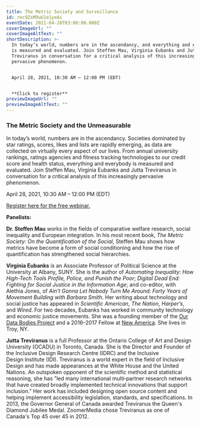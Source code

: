 ```yaml
---
title: The Metric Society and Surveillance
id: rec9ZsM9uU1e1yeAi
eventDate: 2021-04-28T03:00:00.000Z
coverImageUrl: ""
coverImageAltText: ""
shortDescription: >-
  In today’s world, numbers are in the ascendancy, and everything and everybody
  is measured and evaluated. Join Steffen Mau, Virginia Eubanks and Jutta
  Treviranus in conversation for a critical analysis of this increasingly
  pervasive phenomenon.


  April 28, 2021, 10:30 AM – 12:00 PM (EDT)


  **Click to register**
previewImageUrl: ""
previewImageAltText: ""
---
```

### The Metric Society and the Unmeasurable

In today’s world, numbers are in the ascendancy. Societies dominated by star ratings, scores, likes and lists are rapidly emerging, as data are collected on virtually every aspect of our lives. From annual university rankings, ratings agencies and fitness tracking technologies to our credit score and health status, everything and everybody is measured and evaluated. Join Steffen Mau, Virginia Eubanks and Jutta Treviranus in conversation for a critical analysis of this increasingly pervasive phenomenon.

April 28, 2021, 10:30 AM – 12:00 PM (EDT)

[Register here for the free webinar.](https://ocadu.zoom.us/webinar/register/9016171231601/WN_qAc4q5VnSmihxmhoSCgJyA)

**Panelists:**

**Dr. Steffen Mau** works in the fields of comparative welfare research, social inequality and European integration. In his most recent book, *The Metric Society: On the Quantification of the Social*, Steffen Mau shows how metrics have become a form of social conditioning and how the rise of quantification has strengthened social hierarchies.

**Virginia Eubanks** is an Associate Professor of Political Science at the University at Albany, SUNY. She is the author of *Automating Inequality: How High-Tech Tools Profile, Police, and Punish the Poor*; *Digital Dead End: Fighting for Social Justice in the Information Age*; and co-editor, with Alethia Jones, of *Ain’t Gonna Let Nobody Turn Me Around: Forty Years of Movement Building with Barbara Smith*. Her writing about technology and social justice has appeared in *Scientific American*, *The Nation*, *Harper’s*, and *Wired*. For two decades, Eubanks has worked in community technology and economic justice movements. She was a founding member of the [Our Data Bodies Project](http://www.odbproject.org/) and a 2016–2017 Fellow at [New America](https://www.newamerica.org/our-people/virginia-eubanks/). She lives in Troy, NY. 

**Jutta Treviranus** is a full Professor at the Ontario College of Art and Design University (OCADU) in Toronto, Canada. She is the Director and Founder of the Inclusive Design Research Centre (IDRC) and the Inclusive Design Institute (IDI). Treviranus is a world expert in the field of Inclusive Design and has made appearances at the White House and the United Nations. An outspoken opponent of the scientific method and statistical reasoning, she has "led many international multi‐partner research networks that have created broadly implemented technical innovations that support inclusion." Her work has included designing open source content and helping implement accessibility legislation, standards, and specifications. In 2013, the Governor General of Canada awarded Treviranus the Queen's Diamond Jubilee Medal. ZoomerMedia chose Treviranus as one of Canada's Top 45 over 45 in 2012.
